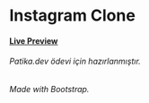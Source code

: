 # Instagram Clone

#### [Live Preview](https://burak-kilic.github.io/instagram-clone/index.html)

###### Patika.dev ödevi için hazırlanmıştır.
###### Made with Bootstrap.